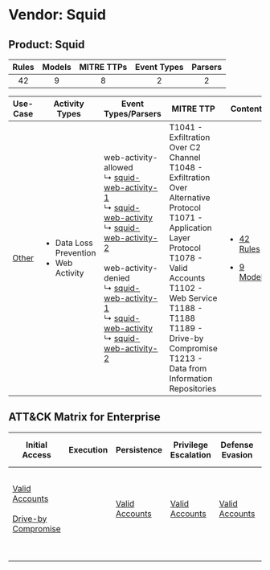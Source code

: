 Vendor: Squid
=============
Product: Squid
--------------
| Rules | Models | MITRE TTPs | Event Types | Parsers |
|:-----:|:------:|:----------:|:-----------:|:-------:|
|  42   |   9    |     8      |      2      |    2    |

|                Use-Case                | Activity Types                                              | Event Types/Parsers                                                                                                                                                                                                                                                                                                                                                                                                                                                                                                   | MITRE TTP                                                                                                                                                                                                                                                                       | Content                                                                                       |
|:--------------------------------------:| ----------------------------------------------------------- | --------------------------------------------------------------------------------------------------------------------------------------------------------------------------------------------------------------------------------------------------------------------------------------------------------------------------------------------------------------------------------------------------------------------------------------------------------------------------------------------------------------------- | ------------------------------------------------------------------------------------------------------------------------------------------------------------------------------------------------------------------------------------------------------------------------------- | --------------------------------------------------------------------------------------------- |
| [Other](../../../UseCases/uc_other.md) | <ul><li>Data Loss Prevention</li><li>Web Activity</li></ul> |  web-activity-allowed<br> ↳ [squid-web-activity-1](Parsers/parserContent_squid-web-activity-1.md)<br> ↳ [squid-web-activity](Parsers/parserContent_squid-web-activity.md)<br> ↳ [squid-web-activity-2](Parsers/parserContent_squid-web-activity-2.md)<br><br> web-activity-denied<br> ↳ [squid-web-activity-1](Parsers/parserContent_squid-web-activity-1.md)<br> ↳ [squid-web-activity](Parsers/parserContent_squid-web-activity.md)<br> ↳ [squid-web-activity-2](Parsers/parserContent_squid-web-activity-2.md)<br> | T1041 - Exfiltration Over C2 Channel<br>T1048 - Exfiltration Over Alternative Protocol<br>T1071 - Application Layer Protocol<br>T1078 - Valid Accounts<br>T1102 - Web Service<br>T1188 - T1188<br>T1189 - Drive-by Compromise<br>T1213 - Data from Information Repositories<br> | [<ul><li>42 Rules</li></ul><ul><li>9 Models</li></ul>](Rules_Models/r_m_squid_squid_Other.md) |

ATT&CK Matrix for Enterprise
----------------------------
| Initial Access                                                                                                                              | Execution | Persistence                                                         | Privilege Escalation                                                | Defense Evasion                                                     | Credential Access | Discovery | Lateral Movement | Collection                                                                              | Command and Control                                                                                                                             | Exfiltration                                                                                                                                                                 | Impact |
| ------------------------------------------------------------------------------------------------------------------------------------------- | --------- | ------------------------------------------------------------------- | ------------------------------------------------------------------- | ------------------------------------------------------------------- | ----------------- | --------- | ---------------- | --------------------------------------------------------------------------------------- | ----------------------------------------------------------------------------------------------------------------------------------------------- | ---------------------------------------------------------------------------------------------------------------------------------------------------------------------------- | ------ |
| [Valid Accounts](https://attack.mitre.org/techniques/T1078)<br><br>[Drive-by Compromise](https://attack.mitre.org/techniques/T1189)<br><br> |           | [Valid Accounts](https://attack.mitre.org/techniques/T1078)<br><br> | [Valid Accounts](https://attack.mitre.org/techniques/T1078)<br><br> | [Valid Accounts](https://attack.mitre.org/techniques/T1078)<br><br> |                   |           |                  | [Data from Information Repositories](https://attack.mitre.org/techniques/T1213)<br><br> | [Web Service](https://attack.mitre.org/techniques/T1102)<br><br>[Application Layer Protocol](https://attack.mitre.org/techniques/T1071)<br><br> | [Exfiltration Over Alternative Protocol](https://attack.mitre.org/techniques/T1048)<br><br>[Exfiltration Over C2 Channel](https://attack.mitre.org/techniques/T1041)<br><br> |        |